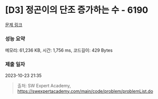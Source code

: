 # [D3] 정곤이의 단조 증가하는 수 - 6190 

[문제 링크](https://swexpertacademy.com/main/code/problem/problemDetail.do?contestProbId=AWcPjEuKAFgDFAU4) 

### 성능 요약

메모리: 61,236 KB, 시간: 1,756 ms, 코드길이: 429 Bytes

### 제출 일자

2023-10-23 21:35



> 출처: SW Expert Academy, https://swexpertacademy.com/main/code/problem/problemList.do